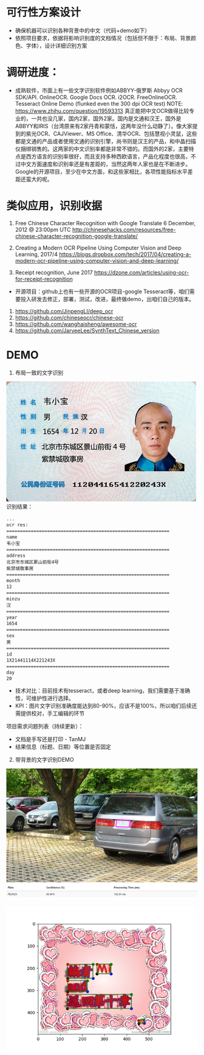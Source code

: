 # 可行性方案设计
- 确保机器可以识别各种背景中的中文（代码+demo如下）
- 依照项目要求，依据将影响识别度的文档情况（包括但不限于：布局、背景颜色、字体），设计详细识别方案


# 调研进度：
- 成熟软件，市面上有一些文字识别软件例如ABBYY-俄罗斯
Abbyy OCR SDK/API.
OnlineOCR.
Google Docs OCR.
i2OCR.
FreeOnlineOCR.
Tesseract Online Demo (flunked even the 300 dpi OCR test)
NOTE: https://www.zhihu.com/question/19593313
真正能把中文OCR做得比较专业的，一共也没几家，国内2家，国外2家。国内是文通和汉王，国外是ABBYY和IRIS（台湾原来有2家丹青和蒙恬，这两年没什么动静了）。像大家提到的紫光OCR、CAJViewer、MS Office、清华OCR、包括慧视小灵鼠，这些都是文通的产品或者使用文通的识别引擎，尚书则是汉王的产品，和中晶扫描仪捆绑销售的。这两家的中文识别率都是非常不错的。而国外的2家，主要特点是西方语言的识别率很好，而且支持多种西欧语言，产品化程度也很高，不过中文方面速度和识别率还是有差距的，当然这两年人家也是在不断进步。Google的开源项目，至少在中文方面，和这些家相比，各项性能指标水平差距还蛮大的呢。

# 类似应用，识别收据
1. Free Chinese Character Recognition with Google Translate 6 December, 2012 @ 23:00pm UTC
http://chinesehacks.com/resources/free-chinese-character-recognition-google-translate/

2. Creating a Modern OCR Pipeline Using Computer Vision and Deep Learning, 2017/4
https://blogs.dropbox.com/tech/2017/04/creating-a-modern-ocr-pipeline-using-computer-vision-and-deep-learning/
	
3. Receipt recognition, June 2017
https://dzone.com/articles/using-ocr-for-receipt-recognition


- 开源项目：github上也有一些开源的OCR项目-google Tesseract等，咱们需要投入研发去修正，部署，测试，改进，最终做demo，出咱们自己的版本。
1. https://github.com/JinpengLI/deep_ocr
2. https://github.com/chineseocr/chinese-ocr
3. https://github.com/wanghaisheng/awesome-ocr
4. https://github.com/JarveeLee/SynthText_Chinese_version

#  DEMO
1. 布局一致的文字识别


![身份证](https://github.com/jasonzhang079/ocrScanDocs/blob/master/pics/id_card_img.jpg)
识别结果：

```
...
ocr res:
============================================================
name
韦小宝
============================================================
address
北京市东城区累山前街4号
紫禁城敬事房
============================================================
month
12
============================================================
minzu
汉
============================================================
year
1654
============================================================
sex
男
============================================================
id
1X21441114X221243X
============================================================
day
20

```

- 技术对比：目前技术有tesseract，或者deep learning，我们需要基于准确性，可维护性进行选择。
- KPI：图片文字识别准确度能达到80-90%，应该不是100%，所以咱们后续还需提供校对，手工编辑的环节


项目需求问题列表（持续更新）：
- 文档是手写还是打印 - TanMJ
- 结果信息（标题、日期）等位置是否固定

2. 带背景的文字识别DEMO


![车牌](https://github.com/jasonzhang079/ocrScanDocs/blob/master/pics/plateNumber.png)



![明信片](https://github.com/jasonzhang079/ocrScanDocs/blob/master/pics/chineseWithBackground.png)

